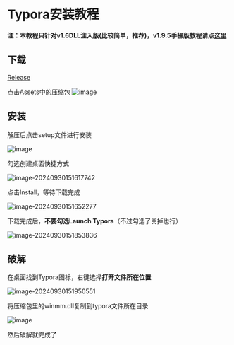 # Typora安装教程

**注：本教程只针对v1.6DLL注入版(比较简单，推荐)，v1.9.5手操版教程请点[这里](docs/READMEv1.9.5.md)**

## 下载

[Release](https://github.com/OAOSS-CUP/Typora/releases)

点击Assets中的压缩包
![image](https://github.com/user-attachments/assets/88b3fecc-c5d1-4409-8656-da7ca646eb0b)

## 安装

解压后点击setup文件进行安装

![image](https://github.com/user-attachments/assets/fa365ceb-6729-4b33-ab6c-3e236b67356d)

勾选创建桌面快捷方式

![image-20240930151617742](https://github.com/user-attachments/assets/cb177e15-3902-432b-98c7-51a8c885e212)

点击Install，等待下载完成

![image-20240930151652277](https://github.com/user-attachments/assets/45e98106-0f91-4e39-8a7b-fd3b97acfa62)

下载完成后，**不要勾选Launch Typora**（不过勾选了关掉也行）

![image-20240930151853836](https://github.com/user-attachments/assets/32069226-2ae6-41df-abfc-c15bf9a1f61f)

## 破解

在桌面找到Typora图标，右键选择**打开文件所在位置**

![image-20240930151950551](https://github.com/user-attachments/assets/497d342d-7840-4469-b0dd-319b84e0f5cc)

将压缩包里的winmm.dll复制到typora文件所在目录

![image](https://github.com/user-attachments/assets/39fb4035-6930-41b0-a21e-5fe8173f1b81)

然后破解就完成了
